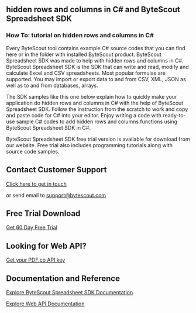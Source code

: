 ## hidden rows and columns in C# and ByteScout Spreadsheet SDK

### How To: tutorial on hidden rows and columns in C#

Every ByteScout tool contains example C# source codes that you can find here or in the folder with installed ByteScout product. ByteScout Spreadsheet SDK was made to help with hidden rows and columns in C#. ByteScout Spreadsheet SDK is the SDK that can write and read, modify and calculate Excel and CSV spreadsheets. Most popular formulas are supported. You may import or export data to and from CSV, XML, JSON as well as to and from databases, arrays.

The SDK samples like this one below explain how to quickly make your application do hidden rows and columns in C# with the help of ByteScout Spreadsheet SDK. Follow the instruction from the scratch to work and copy and paste code for C# into your editor. Enjoy writing a code with ready-to-use sample C# codes to add hidden rows and columns functions using ByteScout Spreadsheet SDK in C#.

ByteScout Spreadsheet SDK free trial version is available for download from our website. Free trial also includes programming tutorials along with source code samples.

## Contact Customer Support

[Click here to get in touch](https://bytescout.zendesk.com/hc/en-us/requests/new?subject=ByteScout%20Spreadsheet%20SDK%20Question)

or send email to [support@bytescout.com](mailto:support@bytescout.com?subject=ByteScout%20Spreadsheet%20SDK%20Question) 

## Free Trial Download

[Get 60 Day Free Trial](https://bytescout.com/download/web-installer?utm_source=github-readme)

## Looking for Web API? 

[Get your PDF.co API key](https://pdf.co/documentation/api?utm_source=github-readme)

## Documentation and Reference

[Explore ByteScout Spreadsheet SDK Documentation](https://bytescout.com/documentation/index.html?utm_source=github-readme)

[Explore Web API Documentation](https://pdf.co/documentation/api?utm_source=github-readme)